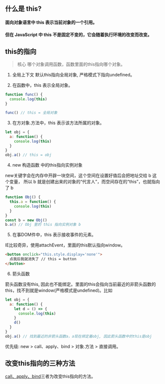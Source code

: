 ## 什么是 this?
#### 面向对象语言中 this 表示当前对象的一个引用。

#### 但在 JavaScript 中 this 不是固定不变的，它会随着执行环境的改变而改变。

## this的指向
> 核心 哪个对象调用函数，函数里面的this指向哪个对象。

1. 全局上下文
  默认this指向全局对象, 严格模式下指向undefined。

2. 在函数中，this 表示全局对象。
```javascript
function func() {
  console.log(this)
}

func() // this = 全局对象
```

3. 在方对象.方法中，this 表示该方法所属的对象。
```javascript
let obj = {
  a: function() {
    console.log(this)
  }
}
obj.a() // this = obj
```

4. new 构造函数 中的this指向实例对象

new关键字会在内存中开辟一块空间，这个空间在设置好值后会把地址交给 b 这个变量，
所以 b 就是创建出来的对象的“代言人”，而空间存在的“this”，也就指向了 b 
```javascript
function Obj() {
  this.a = function() {
    console.log(this)
  }
}
const b = new Obj()
b.a() // Obj 里的 this 指向实例对象 b
```

5. 在事DOM件中，this 表示接收事件的元素。

IE比较奇异，使用attachEvent，里面的this默认指向window。
```html
<button onclick="this.style.display='none'">
  点我后我就消失了 // this = button
</button>
```

6. 箭头函数

箭头函数没有this, 因此也不能绑定。里面的this会指向当前最近的非箭头函数的this，找不到就是window(严格模式是undefined)。比如
```javascript
let obj = {
  a: function() {
    let d = () => {
      console.log(this)
    }
    d()
  }
}
obj.a() // 找到最近的非箭头函数a，a现在绑定着obj, 因此箭头函数中的this是obj
```
优先级: new > call、apply、bind > 对象.方法 > 直接调用。 

## 改变this指向的三种方法
[call、apply、bind](./call_apply_bind.md)三者为改变this指向的方法。
